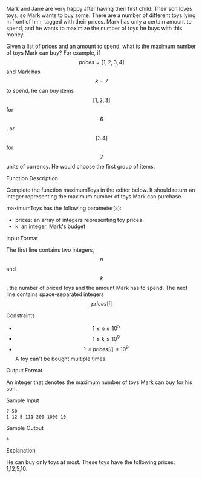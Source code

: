 Mark and Jane are very happy after having their first child. Their son loves toys, so Mark wants to buy some. There are a number of different toys lying in front of him, tagged with their prices. Mark has only a certain amount to spend, and he wants to maximize the number of toys he buys with this money.

Given a list of prices and an amount to spend, what is the maximum number of toys Mark can buy? For example, if $$prices = [1,2,3,4]$$ and Mark has $$k=7$$ to spend, he can buy items $$[1,2,3]$$ for $$6$$, or $$[3.4]$$ for $$7$$ units of currency. He would choose the first group of items.

Function Description

Complete the function maximumToys in the editor below. It should return an integer representing the maximum number of toys Mark can purchase.

maximumToys has the following parameter(s):

- prices: an array of integers representing toy prices
- k: an integer, Mark's budget

Input Format

The first line contains two integers,$$n$$ and $$k$$, the number of priced toys and the amount Mark has to spend.
The next line contains space-separated integers $$prices[i]$$

Constraints

- $$1 \leq n \leq 10^5$$
- $$1 \leq k \leq 10^9$$
- $$1 \leq prices[i] \leq 10^9$$
A toy can't be bought multiple times.

Output Format

An integer that denotes the maximum number of toys Mark can buy for his son.

Sample Input
```
7 50
1 12 5 111 200 1000 10
```

Sample Output
```
4
```
Explanation

He can buy only toys at most. These toys have the following prices: 1,12,5,10.